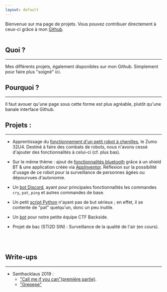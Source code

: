 ```yaml
---
layout: default
---
```


Bienvenue sur ma page de projets. Vous pouvez contribuer directement à ceux-ci grâce à mon [Github](https://github.com/heichou2210).
<br/>
<br/>
## Quoi ?

* * * 

Mes différents projets, également disponibles sur mon Github. Simplement pour faire plus "soigné" ici.
<br/>

## Pourquoi ?

* * * 

Il faut avouer qu'une page sous cette forme est plus agréable, plutôt qu'une banale interface Github.
<br/>

## Projets :

* * *

- Apprentissage du [fonctionnement d'un petit robot à chenilles](https://github.com/M0onshadow/zumo32u4/tree/master/first_tests), le Zumo 32U4.
Destiné à faire des combats de robots, nous n'avons cessé d'ajouter des fonctionnalités à celui-ci (cf. plus bas).

- Sur le même thème : ajout de [fonctionnalités bluetooth](https://github.com/M0onshadow/zumo32u4/tree/master/bluetooth) grâce à un shield BT & une application créée via [AppInventor](https://appinventor.mit.edu). Réflexion sur la possibilité d'usage de ce robot pour la surveillance de personnes âgées ou dépourvues d'autonomie.

- Un [bot Discord](https://github.com/M0onshadow/discord-bot), ayant pour principales fonctionnalités les commandes `cry`, `pat`, `ping` et autres commandes de base.

- Un petit [script Python](https://github.com/M0onshadow/Headpats) n'ayant pas de but sérieux ; en effet, il se contente de "pat" quelqu'un, donc un peu inutile.

- Un [bot](https://github.com/M0onshadow/Rebirth_bot) pour notre petite équipe CTF Backside.

- Projet de bac (STI2D SIN) : Surveillance de la qualité de l'air (en cours).
<br/>
<br/>

## Write-ups

* * *

- Santhacklaus 2019 :
  - <a href="ctf/Santhacklaus/CMIYC/callme">"Call me if you can"(première partie)</a>.<br/>
  - <a href="ctf/Santhacklaus/Grepepe/grepepe">"Grepepe"<a/><br/>
<br/>
<br/>
<br/>
